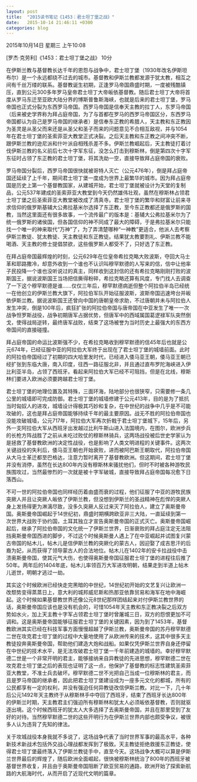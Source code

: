 ```yaml
---
layout: post
title:  "2015读书笔记《1453：君士坦丁堡之战》"
date:   2015-10-14 21:46:11 +0300
categories: blog
---
```

2015年10月14日 星期三 上午10:08

[罗杰·克劳利]《1453：君士坦丁堡之战》 10分

在伊斯兰教与基督教长达千年的恩怨与战争中，君士坦丁堡（1930年改名伊斯坦布尔）是一个永远都绕不过去的城市。基督教和伊斯兰教都发源于犹太教，相互之间有千丝万缕的联系。基督教诞生初期，正逢罗马帝国鼎盛时期，一度被残酷镇压，直到公元300多年罗马皇帝君士坦丁大帝皈依基督教。随后君士坦丁大帝将首度从罗马东迁至亚欧大陆分界的博斯普鲁斯海峡，也就是后来的君士坦丁堡，罗马帝国也正式分裂为东西罗马帝国。西罗马帝国是信奉天主教的拉丁人，东罗马帝国（后来被史学界称为拜占庭帝国，为了与首都在罗马的西罗马帝国区分，东西罗马帝国都认为自己是罗马帝国的继承者）是信奉东正教的希腊人，天主教和东正教因为圣灵是从圣父而来还是从圣父和圣子而来的问题意见不合相互敌视，并与1054年在君士坦丁堡的圣索菲亚大教堂正式决裂。之后天主教和东正教之间冲突不断，跟伊斯兰教的逊尼派和什叶派自相残杀差不多。伊斯兰教崛起后，天主教徒打着讨伐伊斯兰教的名义前后七次十字军东征，没怎么打击到穆斯林，倒是第四次十字军东征时占领了东正教的君士坦丁堡，将其洗劫一空，直接导致拜占庭帝国的衰败。

罗马帝国分裂后，西罗马帝国很快就被哥特人灭亡（公元476年），倒是拜占庭帝国还延续了上千年，期间君士坦丁堡一度成为世界上最繁华的城市。因为拜占庭帝国是历史上第一个基督教国家，从建城开始，君士坦丁堡就被设计为天堂的复制品，公元537年建成的圣索菲亚大教堂到今天仍然雄伟壮观，虽然在穆斯林占领君士坦丁堡之后圣索菲亚大教堂被改成了清真寺。君士坦丁堡的繁华和财富让前来寻求信仰的俄罗斯基辅大公弗拉基米尔选择了东正教，至今东正教都还是俄罗斯的国教，当然这里面还有很多故事，一个流传最广的版本是：基辅大公弗拉基米尔为了统一俄罗斯的诸侯国，但各国信仰的神不同成了最大的障碍，于是弗拉基米尔只能找一个唯一的神来取代“万神”了，为了弄清楚哪种“一神教”更适合，他派人去考察伊斯兰教徒、犹太教徒、天主教徒和东正教徒。结果犹太教要割礼、伊斯兰教不能喝酒、天主教的修士提倡禁欲，这些俄罗斯人都受不了，只好选了东正教。

在拜占庭帝国最辉煌的时刻，公元629年在位皇帝希拉克略大败波斯，夺回大马士革和耶路撒冷，却意外收到一个谁也不认识叫穆罕默德的人写来的信，信中让他率子民投降一个谁也没听说过的真主，同样收到这封信的还有希拉克略刚刚打败的波斯国王，据说波斯国王当场把信撕得粉碎，希拉克略还算有风度，专门找人去调查了一下这个穆罕默德是谁……仅仅三年后，穆罕默德病逝但整个阿拉伯半岛已经统一在他创立的伊斯兰教大旗下，阿拉伯军队开始征服波斯，波斯帝国迅速垮台并皈依伊斯兰教。据说波斯国王还曾向中国的唐朝皇帝求助，不过唐朝并未与阿拉伯人发生冲突，倒是100年后，疯狂扩张的阿拉伯帝国与唐帝国在中亚发生了唯一一次战争怛罗斯战役，战争初期唐军占据优势，但唐军中的西域属国葛逻禄军队突然倒戈，使得战局逆转，最终唐军战败，结束了这场被誉为当时历史上最强大的东西方帝国间的直接碰撞。

拜占庭帝国的命运比波斯强不少，在希拉克略收到穆罕默德的信45年后也就是公元674年，已经征服中亚的阿拉伯大军终于出现在了君士坦丁堡的城墙前面。此时的阿拉伯帝国经过了初期的四大哈里发时代，已经进入倭马亚王朝，倭马亚王朝已经扩张到东临大唐，南入印度，往西一路征服北非，并且通过直布罗陀海峡进入伊比利亚半岛，占领了西班牙。看起来阿拉伯大军已经不可阻挡，但是在北线，穆斯林们要进入欧洲必须要跨越君士坦丁堡。

君士坦丁堡的地理位置及其特殊，三面环海，陆地部分也很狭窄，只需要修一条几公里的城墙即可完成防御。君士坦丁堡的城墙修建于公元413年，目的是为了抵抗当时匈奴人的进攻，城墙设计得极其巧妙和复杂，在中世纪的战争中几乎是不可能攻破的，这也是拜占庭帝国能够持续千年的最主要原因。战无不胜的阿拉伯帝国也没能攻破城墙，公元717年，阿拉伯大军再次折戟于君士坦丁堡城下，15年后，另外一支阿拉伯大军从西班牙出发越过比利牛斯山进入法国境内，在图尔，欧洲步兵的长枪方阵战胜了之前从未吃过败仗的穆斯林骑兵，这两场战役被后世史学家认为是拯救了基督教欧洲的决定性战役，也是影响了人类文明进程的关键事件。这两次关键战役的失利后，倭马亚王朝也开始衰败，进而被阿巴斯王朝取代，阿拉伯帝国从大马士革迁都至巴格达，注意力暂时离开了基督教欧洲。但这期间，君士坦丁堡并没有消停，虽然在长达800年内没有穆斯林来骚扰他们，但时不时被各种游牧民族围攻过，当然最惨烈的一次就是被十字军破城，直接导致拜占庭帝国每况愈下日落西山。

不可一世的阿拉伯帝国也同样经历着由盛而衰的过程，他们征服了中亚的游牧民族突厥人并且让突厥人皈依了伊斯兰教，但没想到伊斯兰的圣战精神在彪悍的突厥人身上发扬得更为淋漓尽致，没多久突厥人反过来灭了阿拉伯人，建立了奥斯曼帝国。奥斯曼帝国崛起于14世纪初，鼎盛时期横跨欧亚非三大陆，一直延续到第一次世界大战败于协约国，土耳其独立才宣告奥斯曼帝国的正式灭亡。奥斯曼帝国崛起后，继承了阿拉伯帝国的文化统一了伊斯兰世界，日渐衰败的拜占庭注定无法阻挡奥斯曼帝国西进的脚步，不过这个时候奥斯曼人遇上了在中亚崛起并试图复兴蒙古帝国的帖木儿，帖木儿是信伊斯兰教的突厥化的蒙古人，因迎娶了成吉思汗的后裔为妃，从而获得了领导蒙古人的合法地位。帖木儿在1402年的安卡拉战役中击溃奥斯曼帝国，使其元气大伤，也使得奥斯曼帝国征服君士坦丁堡的进程往后推了50年。两年后的1404年底，帖木儿率领百万大军进攻明朝，结果走到半道上帖木儿逝世，明朝才逃过一劫。

其实这个时候欧洲已经快走完黑暗的中世纪，14世纪初开始的文艺复兴让欧洲一改颓势变得蒸蒸日上，意大利的城邦威尼斯和热那亚依靠贸易和海军在地中海崛起。这个时候如果基督教世界还像公元8世纪那样团结起来对付伊斯兰教世界的话，奥斯曼帝国应该也是没有机会的，可惜1054年天主教和东正教决裂之后双方势如水火，加上天主教十字军占领君士坦丁堡时曾屠城三日，双方的怨恨更加不可调和。这是奥斯曼帝国能够征服君士坦丁堡的关键因素，因为到了1453年，基督教欧洲其实已经在科技军事方面慢慢超越了伊斯兰教，奥斯曼帝国的苏丹穆罕默德二世在攻克君士坦丁堡的过程中大量地使用了从欧洲传来的技术，这其中很多天主教徒投奔奥斯曼帝国，帮助他们建造大炮和战船。如果仅凭伊斯兰世界自身还停留在中世纪的技术水平，是无法攻破君士坦丁堡一千年前建造的城墙的。幸好穆罕默德二世是一个非常开明的君主，能够接纳来自异教徒的先进思想，穆罕默德二世在攻克君士坦丁堡之后的表现也证明了这一点，他保护了基督教的标志性建筑圣索菲亚大教堂，不准士兵去破坏。穆罕默德二世不光把自己当成一位穆斯林的君主，而且是罗马帝国的继承者，因此把君士坦丁堡建设成为一座多元文化的都城，所有的公民都享有一定的权利，并没有强迫任何异教徒改信伊斯兰教。对比一下，几十年后公元1492年天主教终于从穆斯林手中夺回了西班牙，结束了西班牙长达800年的伊斯兰时期，天主教君主们强迫所有穆斯林和犹太人必须皈依基督教，否则就驱逐出境。这个时候西班牙的犹太人大多选择了去奥斯曼帝国，并且在那里受到了友好的对待。当然穆罕默德二世的这些开明行为在伊斯兰世界内部也颇受争议，被很多人认为违背了先知的律法。

关于攻城战役本身我就不多说了，这场战争代表了当时世界军事的最高水平，各种新技术新战术包括外交战心理战都发挥到了极致。天主教徒拒绝救援东正教徒，使得君士坦丁堡最终落入了伊斯兰教徒手中，直至今天。这场战争大概可以算是伊斯兰世界最后的辉煌了，随后欧洲全面崛起，很快被穆斯林统治了800年的西班牙被基督世界收复，并且由于奥斯曼帝国阻断了欧亚贸易的通路，欧洲开始了探索新航路的大航海时代，从而开启了近现代文明的篇章。
